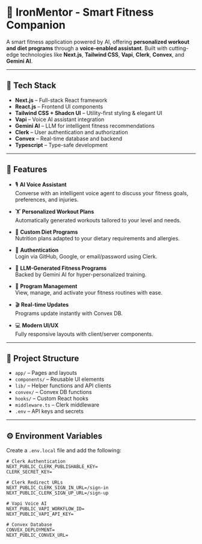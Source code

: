 # 💪 IronMentor - Smart Fitness Companion

A smart fitness application powered by AI, offering **personalized workout and diet programs** through a **voice-enabled assistant**. Built with cutting-edge technologies like **Next.js**, **Tailwind CSS**, **Vapi**, **Clerk**, **Convex**, and **Gemini AI**.

---

## 🚀 Tech Stack

- **Next.js** – Full-stack React framework  
- **React.js** – Frontend UI components  
- **Tailwind CSS + Shadcn UI** – Utility-first styling & elegant UI  
- **Vapi** – Voice AI assistant integration  
- **Gemini AI** – LLM for intelligent fitness recommendations  
- **Clerk** – User authentication and authorization  
- **Convex** – Real-time database and backend  
- **Typescript** – Type-safe development  

---

## 🎯 Features

- 🎙️ **AI Voice Assistant**  
  Converse with an intelligent voice agent to discuss your fitness goals, preferences, and injuries.

- 🏋️ **Personalized Workout Plans**  
  Automatically generated workouts tailored to your level and needs.

- 🥗 **Custom Diet Programs**  
  Nutrition plans adapted to your dietary requirements and allergies.

- 🔐 **Authentication**  
  Login via GitHub, Google, or email/password using Clerk.

- 🧠 **LLM-Generated Fitness Programs**  
  Backed by Gemini AI for hyper-personalized training.

- 💾 **Program Management**  
  View, manage, and activate your fitness routines with ease.

- 🎬 **Real-time Updates**  
  Programs update instantly with Convex DB.

- 💻 **Modern UI/UX**  
  Fully responsive layouts with client/server components.

---

## 📁 Project Structure

- `app/` – Pages and layouts  
- `components/` – Reusable UI elements  
- `lib/` – Helper functions and API clients  
- `convex/` – Convex DB functions  
- `hooks/` – Custom React hooks  
- `middleware.ts` – Clerk middleware  
- `.env` – API keys and secrets  

---

## ⚙️ Environment Variables

Create a `.env.local` file and add the following:

```env
# Clerk Authentication
NEXT_PUBLIC_CLERK_PUBLISHABLE_KEY=
CLERK_SECRET_KEY=

# Clerk Redirect URLs
NEXT_PUBLIC_CLERK_SIGN_IN_URL=/sign-in
NEXT_PUBLIC_CLERK_SIGN_UP_URL=/sign-up

# Vapi Voice AI
NEXT_PUBLIC_VAPI_WORKFLOW_ID=
NEXT_PUBLIC_VAPI_API_KEY=

# Convex Database
CONVEX_DEPLOYMENT=
NEXT_PUBLIC_CONVEX_URL=
